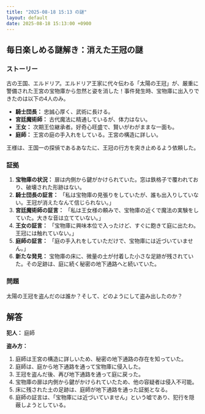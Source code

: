 ```yaml
---
title: "2025-08-18 15:13 の謎"
layout: default
date: 2025-08-18 15:13:00 +0900
---
```

## 毎日楽しめる謎解き：消えた王冠の謎

### ストーリー

古の王国、エルドリア。エルドリア王家に代々伝わる「太陽の王冠」が、厳重に警備された王宮の宝物庫から忽然と姿を消した！事件発生時、宝物庫に出入りできたのは以下の4人のみ。

*   **騎士団長：** 忠誠心厚く、武術に長ける。
*   **宮廷魔術師：** 古代魔法に精通しているが、体力はない。
*   **王女：** 次期王位継承者。好奇心旺盛で、賢いがわがままな一面も。
*   **庭師：** 王宮の庭の手入れをしている。王宮の構造に詳しい。

王様は、王国一の探偵であるあなたに、王冠の行方を突き止めるよう依頼した。

### 証拠

1.  **宝物庫の状況：** 扉は内側から鍵がかけられていた。窓は鉄格子で覆われており、破壊された形跡はない。
2.  **騎士団長の証言：** 「私は宝物庫の見張りをしていたが、誰も出入りしていない。王冠が消えたなんて信じられない。」
3.  **宮廷魔術師の証言：** 「私は王女様の頼みで、宝物庫の近くで魔法の実験をしていた。大きな音は立てていない。」
4.  **王女の証言：** 「宝物庫に興味本位で入ったけど、すぐに飽きて庭に出たわ。王冠には触れていない。」
5.  **庭師の証言：** 「庭の手入れをしていただけで、宝物庫には近づいていません。」
6.  **新たな発見：** 宝物庫の床に、微量の土が付着した小さな足跡が残されていた。その足跡は、庭に続く秘密の地下通路へと続いていた。

### 問題

太陽の王冠を盗んだのは誰か？そして、どのようにして盗み出したのか？

## 解答

**犯人：** 庭師

**盗み方：**

1.  庭師は王宮の構造に詳しいため、秘密の地下通路の存在を知っていた。
2.  庭師は、庭から地下通路を通って宝物庫に侵入した。
3.  王冠を盗んだ後、再び地下通路を通って庭に戻った。
4.  宝物庫の扉は内側から鍵がかけられていたため、他の容疑者は侵入不可能。
5.  床に残された土の足跡は、庭師が地下通路を通った証拠となる。
6.  庭師の証言は、「宝物庫には近づいていません」という嘘であり、犯行を隠蔽しようとしている。
